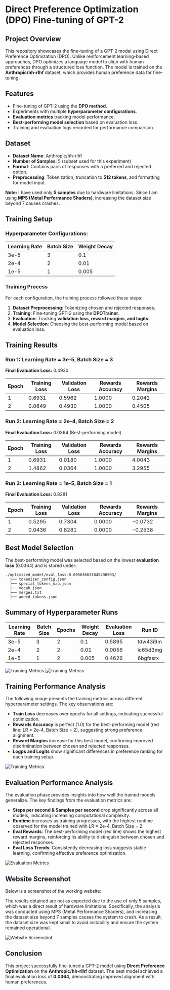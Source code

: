 # Direct Preference Optimization (DPO) Fine-tuning of GPT-2

## Project Overview

This repository showcases the fine-tuning of a GPT-2 model using Direct Preference Optimization (DPO). Unlike reinforcement learning-based approaches, DPO optimizes a language model to align with human preferences through a structured loss function. The model is trained on the **Anthropic/hh-rlhf** dataset, which provides human preference data for fine-tuning.

## Features

- Fine-tuning of GPT-2 using the **DPO method**.
- Experiments with multiple **hyperparameter configurations**.
- **Evaluation metrics** tracking model performance.
- **Best-performing model selection** based on evaluation loss.
- Training and evaluation logs recorded for performance comparison.

## Dataset

- **Dataset Name**: Anthropic/hh-rlhf
- **Number of Samples**: 5 (subset used for this experiment)
- **Format**: Contains pairs of responses with a preferred and rejected option.
- **Preprocessing**: Tokenization, truncation to **512 tokens**, and formatting for model input.

**Note:** I have used only **5 samples** due to hardware limitations. Since I am using **MPS (Metal Performance Shaders)**, increasing the dataset size beyond 7 causes crashes.

## Training Setup

### Hyperparameter Configurations:

| Learning Rate | Batch Size | Weight Decay |
| ------------- | ---------- | ------------ |
| 3e-5          | 3          | 0.1          |
| 2e-4          | 2          | 0.01         |
| 1e-5          | 1          | 0.005        |

### Training Process

For each configuration, the training process followed these steps:

1. **Dataset Preprocessing**: Tokenizing chosen and rejected responses.
2. **Training**: Fine-tuning GPT-2 using the **DPOTrainer**.
3. **Evaluation**: Tracking **validation loss, reward margins, and logits**.
4. **Model Selection**: Choosing the best-performing model based on evaluation loss.

## Training Results

### Run 1: Learning Rate = 3e-5, Batch Size = 3

**Final Evaluation Loss:** 0.4930

| Epoch | Training Loss | Validation Loss | Rewards Accuracy | Rewards Margins |
| ----- | ------------- | --------------- | ---------------- | --------------- |
| 1     | 0.6931        | 0.5962          | 1.0000           | 0.2042          |
| 2     | 0.0649        | 0.4930          | 1.0000           | 0.4505          |

### Run 2: Learning Rate = 2e-4, Batch Size = 2

**Final Evaluation Loss:** 0.0364 (Best-performing model)

| Epoch | Training Loss | Validation Loss | Rewards Accuracy | Rewards Margins |
| ----- | ------------- | --------------- | ---------------- | --------------- |
| 1     | 0.6931        | 0.0180          | 1.0000           | 4.0043          |
| 2     | 1.4862        | 0.0364          | 1.0000           | 3.2955          |

### Run 3: Learning Rate = 1e-5, Batch Size = 1

**Final Evaluation Loss:** 0.8281

| Epoch | Training Loss | Validation Loss | Rewards Accuracy | Rewards Margins |
| ----- | ------------- | --------------- | ---------------- | --------------- |
| 1     | 0.5295        | 0.7304          | 0.0000           | -0.0732         |
| 2     | 0.0436        | 0.8281          | 0.0000           | -0.2538         |

## Best Model Selection

The best-performing model was selected based on the lowest **evaluation loss** (0.0364) and is stored under:

```
./optimized_model/eval_loss-0.005636631045490503/
  ├── tokenizer_config.json
  ├── special_tokens_map.json
  ├── vocab.json
  ├── merges.txt
  ├── added_tokens.json
```

## Summary of Hyperparameter Runs

| Learning Rate | Batch Size | Epochs | Weight Decay | Evaluation Loss | Run ID   |
| ------------- | ---------- | ------ | ------------ | --------------- | -------- |
| 3e-5          | 3          | 2      | 0.1          | 0.5895          | tdw43i9m |
| 2e-4          | 2          | 2      | 0.01         | 0.0056          | ic65d3mg |
| 1e-5          | 1          | 2      | 0.005        | 0.4626          | 6bgfssrx |

![Training Metrics](summary.png)
![Training Metrics](charts.png)

## Training Performance Analysis

The following image presents the training metrics across different hyperparameter settings. The key observations are:

- **Train Loss** decreases over epochs for all settings, indicating successful optimization.
- **Rewards Accuracy** is perfect (1.0) for the best-performing model (red line: LR = 2e-4, Batch Size = 2), suggesting strong preference alignment.
- **Reward Margins** increase for this best model, confirming improved discrimination between chosen and rejected responses.
- **Logps and Logits** show significant differences in preference ranking for each training setup.

![Training Metrics](training.png)

## Evaluation Performance Analysis

The evaluation phase provides insights into how well the trained models generalize. The key findings from the evaluation metrics are:

- **Steps per second & Samples per second** drop significantly across all models, indicating increasing computational complexity.
- **Runtime** increases as training progresses, with the highest runtime observed for the model trained with LR = 2e-4, Batch Size = 2.
- **Eval Rewards**: The best-performing model (red line) shows the highest reward margins, reinforcing its ability to distinguish between chosen and rejected responses.
- **Eval Loss Trends**: Consistently decreasing loss suggests stable learning, confirming effective preference optimization.

![Evaluation Metrics](evaluation.png)



## Website Screenshot
Below is a screenshot of the working website:

The results obtained are not as expected due to the use of only 5 samples, which was a direct result of hardware limitations. Specifically, the analysis was conducted using MPS (Metal Performance Shaders), and increasing the dataset size beyond 7 samples causes the system to crash. As a result, the dataset size was kept small to avoid instability and ensure the system remained operational.

![Website Screenshot](app.png)

## Conclusion

This project successfully fine-tuned a GPT-2 model using **Direct Preference Optimization** on the **Anthropic/hh-rlhf** dataset. The best model achieved a final evaluation loss of **0.0364**, demonstrating improved alignment with human preferences.